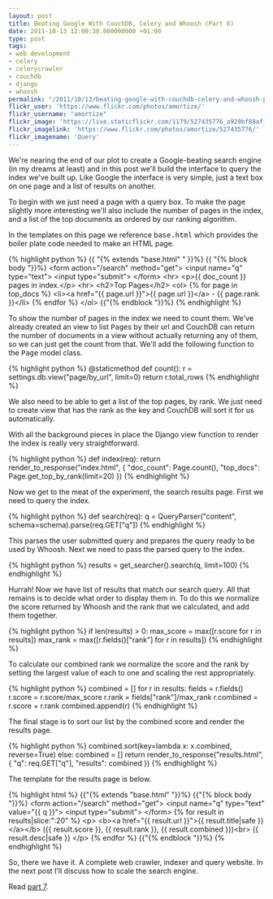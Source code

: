 ```yaml
---
layout: post
title: Beating Google With CouchDB, Celery and Whoosh (Part 6)
date: 2011-10-13 12:00:30.000000000 +01:00
type: post
tags:
- web development
- celery
- celerycrawler
- couchdb
- django
- whoosh
permalink: "/2011/10/13/beating-google-with-couchdb-celery-and-whoosh-part-6/"
flickr_user: 'https://www.flickr.com/photos/amortize/'
flickr_username: "amortize"
flickr_image: 'https://live.staticflickr.com/1179/527435776_a929bf88af_w.jpg'
flickr_imagelink: 'https://www.flickr.com/photos/amortize/527435776/'
flickr_imagename: 'Query'
---
```

We're nearing the end of our plot to create a Google-beating search engine (in my dreams at least) and in
this post we'll build the interface to query the index we've built up. Like Google the interface is very
simple, just a text box on one page and a list of results on another.

To begin with we just need a page with a query box. To make the page slightly more interesting we'll also
include the number of pages in the index, and a list of the top documents as ordered by our ranking algorithm.

In the templates on this page we reference <tt>base.html</tt> which provides the boiler plate code needed to
make an HTML page.

{% highlight python %}
{{ "{% extends &quot;base.html&quot; " }}%}
{{ "{% block body "}}%}
    &lt;form action=&quot;/search&quot; method=&quot;get&quot;&gt;
        &lt;input name=&quot;q&quot; type=&quot;text&quot;&gt;
        &lt;input type=&quot;submit&quot;&gt;
    &lt;/form&gt;
    &lt;hr&gt;
    &lt;p&gt;{{ doc_count }} pages in index.&lt;/p&gt;
    &lt;hr&gt;
    &lt;h2&gt;Top Pages&lt;/h2&gt;
    &lt;ol&gt;
    {% for page in top_docs %}
        &lt;li&gt;&lt;a href=&quot;{{ page.url }}&quot;&gt;{{ page.url }}&lt;/a&gt; - {{ page.rank }}&lt;/li&gt;
    {% endfor %}
    &lt;/ol&gt;
{{"{% endblock "}}%}
{% endhighlight %}

To show the number of pages in the index we need to count them. We've already created an view to list
<tt>Page</tt>s by their url and CouchDB can return the number of documents in a view without actually
returning any of them, so we can just get the count from that. We'll add the following function to the
<tt>Page</tt> model class.

{% highlight python %}
    @staticmethod
    def count():
        r = settings.db.view(&quot;page/by_url&quot;, limit=0)
        return r.total_rows
{% endhighlight %}

We also need to be able to get a list of the top pages, by rank. We just need to create view that has the
rank as the key and CouchDB will sort it for us automatically.

With all the background pieces in place the Django view function to render the index is really very
straightforward.

{% highlight python %}
def index(req):
    return render_to_response(&quot;index.html&quot;, { &quot;doc_count&quot;: Page.count(), &quot;top_docs&quot;: Page.get_top_by_rank(limit=20) })
{% endhighlight %}

Now we get to the meat of the experiment, the search results page. First we need to query the index.

{% highlight python %}
def search(req):
    q = QueryParser(&quot;content&quot;, schema=schema).parse(req.GET[&quot;q&quot;])
{% endhighlight %}

This parses the user submitted query and prepares the query ready to be used by Whoosh. Next we need to pass
the parsed query to the index.

{% highlight python %}
    results = get_searcher().search(q, limit=100)
{% endhighlight %}

Hurrah! Now we have list of results that match our search query. All that remains is to decide what order to
display them in. To do this we normalize the score returned by Whoosh and the rank that we calculated, and add
them together.

{% highlight python %}
    if len(results) &gt; 0:
        max_score = max([r.score for r in results])
        max_rank = max([r.fields()[&quot;rank&quot;] for r in results])
{% endhighlight %}

To calculate our combined rank we normalize the score and the rank by setting the largest value of each to one
and scaling the rest appropriately.

{% highlight python %}
        combined = []
        for r in results:
            fields = r.fields()
            r.score = r.score/max_score
            r.rank = fields[&quot;rank&quot;]/max_rank
            r.combined = r.score + r.rank
            combined.append(r)
{% endhighlight %}

The final stage is to sort our list by the combined score and render the results page.

{% highlight python %}
        combined.sort(key=lambda x: x.combined, reverse=True)
    else:
        combined = []
    return render_to_response(&quot;results.html&quot;, { &quot;q&quot;: req.GET[&quot;q&quot;], &quot;results&quot;: combined })
{% endhighlight %}

The template for the results page is below.

{% highlight html %}
{{"{% extends &quot;base.html&quot; "}}%}
{{"{% block body "}}%}
    &lt;form action=&quot;/search&quot; method=&quot;get&quot;&gt;
        &lt;input name=&quot;q&quot; type=&quot;text&quot; value=&quot;{{ q }}&quot;&gt;
        &lt;input type=&quot;submit&quot;&gt;
    &lt;/form&gt;
    {% for result in results|slice:&quot;:20&quot; %}
        &lt;p&gt;
            &lt;b&gt;&lt;a href=&quot;{{ result.url }}&quot;&gt;{{ result.title|safe }}&lt;/a&gt;&lt;/b&gt; ({{ result.score }}, {{ result.rank }}, {{ result.combined }})&lt;br&gt;
            {{ result.desc|safe }}
        &lt;/p&gt;
    {% endfor %}
{{"{% endblock "}}%}
{% endhighlight %}

So, there we have it. A complete web crawler, indexer and query website. In the next post I'll discuss how to
scale the search engine.

Read <a href="/2011/10/19/beating-google-with-couchdb-celery-and-whoosh-part-7/">part 7</a>.
